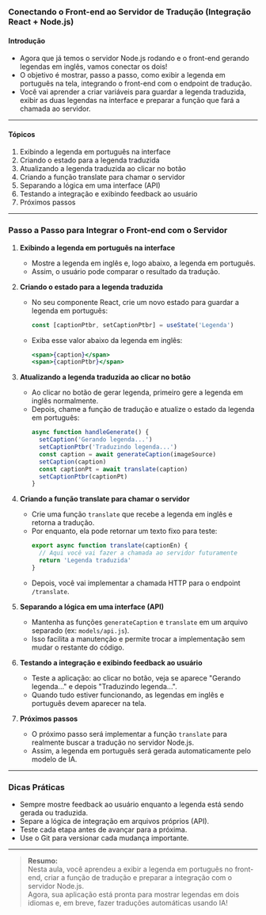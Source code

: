 ### **Conectando o Front-end ao Servidor de Tradução (Integração React + Node.js)**

#### Introdução

- Agora que já temos o servidor Node.js rodando e o front-end gerando legendas em inglês, vamos conectar os dois!
- O objetivo é mostrar, passo a passo, como exibir a legenda em português na tela, integrando o front-end com o endpoint de tradução.
- Você vai aprender a criar variáveis para guardar a legenda traduzida, exibir as duas legendas na interface e preparar a função que fará a chamada ao servidor.

---

#### Tópicos

1. Exibindo a legenda em português na interface
2. Criando o estado para a legenda traduzida
3. Atualizando a legenda traduzida ao clicar no botão
4. Criando a função translate para chamar o servidor
5. Separando a lógica em uma interface (API)
6. Testando a integração e exibindo feedback ao usuário
7. Próximos passos

---

### Passo a Passo para Integrar o Front-end com o Servidor

1. **Exibindo a legenda em português na interface**

   - Mostre a legenda em inglês e, logo abaixo, a legenda em português.
   - Assim, o usuário pode comparar o resultado da tradução.

2. **Criando o estado para a legenda traduzida**

   - No seu componente React, crie um novo estado para guardar a legenda em português:
     ```javascript
     const [captionPtbr, setCaptionPtbr] = useState('Legenda')
     ```
   - Exiba esse valor abaixo da legenda em inglês:
     ```jsx
     <span>{caption}</span>
     <span>{captionPtbr}</span>
     ```

3. **Atualizando a legenda traduzida ao clicar no botão**

   - Ao clicar no botão de gerar legenda, primeiro gere a legenda em inglês normalmente.
   - Depois, chame a função de tradução e atualize o estado da legenda em português:
     ```javascript
     async function handleGenerate() {
       setCaption('Gerando legenda...')
       setCaptionPtbr('Traduzindo legenda...')
       const caption = await generateCaption(imageSource)
       setCaption(caption)
       const captionPt = await translate(caption)
       setCaptionPtbr(captionPt)
     }
     ```

4. **Criando a função translate para chamar o servidor**

   - Crie uma função `translate` que recebe a legenda em inglês e retorna a tradução.
   - Por enquanto, ela pode retornar um texto fixo para teste:
     ```javascript
     export async function translate(captionEn) {
       // Aqui você vai fazer a chamada ao servidor futuramente
       return 'Legenda traduzida'
     }
     ```
   - Depois, você vai implementar a chamada HTTP para o endpoint `/translate`.

5. **Separando a lógica em uma interface (API)**

   - Mantenha as funções `generateCaption` e `translate` em um arquivo separado (ex: `models/api.js`).
   - Isso facilita a manutenção e permite trocar a implementação sem mudar o restante do código.

6. **Testando a integração e exibindo feedback ao usuário**

   - Teste a aplicação: ao clicar no botão, veja se aparece "Gerando legenda..." e depois "Traduzindo legenda...".
   - Quando tudo estiver funcionando, as legendas em inglês e português devem aparecer na tela.

7. **Próximos passos**

   - O próximo passo será implementar a função `translate` para realmente buscar a tradução no servidor Node.js.
   - Assim, a legenda em português será gerada automaticamente pelo modelo de IA.

---

### Dicas Práticas

- Sempre mostre feedback ao usuário enquanto a legenda está sendo gerada ou traduzida.
- Separe a lógica de integração em arquivos próprios (API).
- Teste cada etapa antes de avançar para a próxima.
- Use o Git para versionar cada mudança importante.

---

> **Resumo:**  
> Nesta aula, você aprendeu a exibir a legenda em português no front-end, criar a função de tradução e preparar a integração com o servidor Node.js.  
> Agora, sua aplicação está pronta para mostrar legendas em dois idiomas e, em breve, fazer traduções automáticas usando IA!
